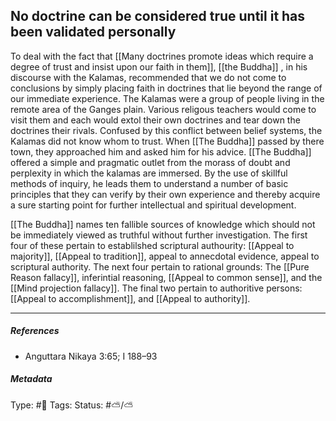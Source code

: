 ## No doctrine can be considered true until it has been validated personally # 

To deal with the fact that [[Many doctrines promote ideas which require a degree of trust and insist upon our faith in them]],  [[the Buddha]] , in his discourse with the Kalamas, recommended that we do not come to conclusions by simply placing faith in doctrines that lie beyond the range of our immediate experience. The Kalamas were a group of people living in the remote area of the Ganges plain. Various religous teachers would come to visit them and each would extol their own doctrines and tear down the doctrines their rivals. Confused by this conflict between belief systems, the Kalamas did not know whom to trust. When [[The Buddha]] passed by there town, they approached him and asked him for his advice. [[The Buddha]] offered a simple and pragmatic outlet from the morass of doubt and perplexity in which the kalamas are immersed. By the use of skillful methods of inquiry, he leads them to understand a number of basic principles that they can verify by their own experience and thereby acquire a sure starting point for further intellectual and spiritual development.

[[The Buddha]] names ten fallible sources of knowledge which should not be immediately viewed as truthful without further investigation. The first four of these pertain to establilshed scriptural authourity: [[Appeal to majority]], [[Appeal to tradition]], appeal to annecdotal evidence, appeal to scriptural authority. The next four pertain to rational grounds: The [[Pure Reason fallacy]], inferintial reasoning, [[Appeal to common sense]], and the [[Mind projection fallacy]]. The final two pertain to authoritive persons: [[Appeal to accomplishment]], and [[Appeal to authority]]. 

___

##### References

- Anguttara Nikaya 3:65; I 188–93

##### Metadata

Type: #🔴 
Tags: 
Status: #⛅️/⛅️ 